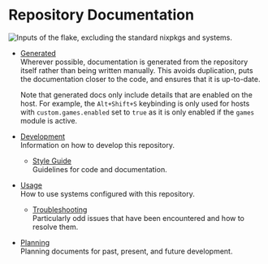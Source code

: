 # Repository Documentation

![Inputs of the flake, excluding the standard `nixpkgs` and `systems`.](./generated/flake-tree.svg)

- [Generated](./generated/readme.md)<br> Wherever possible, documentation is
  generated from the repository itself rather than being written manually. This
  avoids duplication, puts the documentation closer to the code, and ensures
  that it is up-to-date.

  Note that generated docs only include details that are enabled on the host.
  For example, the `Alt+Shift+S` keybinding is only used for hosts with
  `custom.games.enabled` set to `true` as it is only enabled if the `games`
  module is active.

- [Development](./development/readme.md)<br> Information on how to develop this
  repository.
  - [Style Guide](./development/style-guide.md)<br> Guidelines for code and
    documentation.
- [Usage](./usage/readme.md)<br> How to use systems configured with this
  repository.
  - [Troubleshooting](./usage/troubleshooting.md)<br> Particularly odd issues
    that have been encountered and how to resolve them.
- [Planning](./plan/readme.md)<br> Planning documents for past, present, and
  future development.
